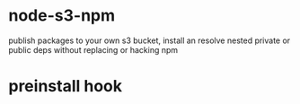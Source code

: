 node-s3-npm
===========

publish packages to your own s3 bucket, install an resolve nested private or public deps without replacing or hacking npm


preinstall hook
===============



